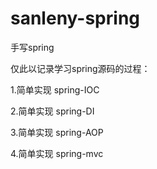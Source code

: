 # sanleny-spring
手写spring

仅此以记录学习spring源码的过程：

1.简单实现 spring-IOC

2.简单实现 spring-DI

3.简单实现 spring-AOP

4.简单实现 spring-mvc